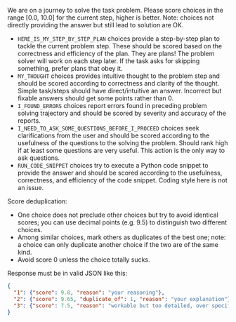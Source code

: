 We are on a journey to solve the task problem. Please score choices in the range [0.0, 10.0] for the
current step, higher is better. Note: choices not directly providing the answer but still lead to solution are OK.

* `HERE_IS_MY_STEP_BY_STEP_PLAN` choices provide a step-by-step plan to tackle the current problem step. These should
  be scored based on the correctness and efficiency of the plan. They are plans! The problem solver will work on each
  step later. If the task asks for skipping something, prefer plans that obey it.
* `MY_THOUGHT` choices provides intuitive thought to the problem step and should be scored according to correctness
  and clarity of the thought. Simple task/steps should have direct/intuitive an answer. Incorrect but fixable 
  answers should get some points rather than 0.
* `I_FOUND_ERRORS` choices report errors found in preceding problem solving trajectory and should be scored by
  severity and accuracy of the reports.
* `I_NEED_TO_ASK_SOME_QUESTIONS_BEFORE_I_PROCEED` choices seek clarifications from the user and should be scored
  according to the usefulness of the questions to the solving the problem. Should rank high if at least some 
  questions are very useful. This action is the only way to ask questions.
* `RUN_CODE_SNIPPET` choices try to execute a Python code snippet to provide the answer and should be
  scored according to the usefulness, correctness, and efficiency of the code snippet. Coding style here is not an
  issue.

Score deduplication:

* One choice does not preclude other choices but try to avoid identical scores; you can use decimal points (e.g. 9.5)
  to distinguish two different choices.
* Among similar choices, mark others as duplicates of the best one; note: a choice can only duplicate another
  choice if the two are of the same kind.
* Avoid score 0 unless the choice totally sucks.

Response must be in valid JSON like this:

```json
{
  "1": {"score": 9.8, "reason": "your reasoning"},
  "2": {"score": 9.65, "duplicate_of": 1, "reason": "your explanation"},
  "3": {"score": 7.5, "reason": "workable but too detailed, over specific"}
}
```
